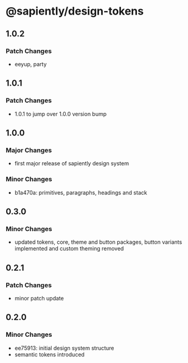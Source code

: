 # @sapiently/design-tokens

## 1.0.2

### Patch Changes

- eeyup, party

## 1.0.1

### Patch Changes

- 1.0.1 to jump over 1.0.0 version bump

## 1.0.0

### Major Changes

- first major release of sapiently design system

### Minor Changes

- b1a470a: primitives, paragraphs, headings and stack

## 0.3.0

### Minor Changes

- updated tokens, core, theme and button packages, button variants implemented and custom theming removed

## 0.2.1

### Patch Changes

- minor patch update

## 0.2.0

### Minor Changes

- ee75913: initial design system structure
- semantic tokens introduced
